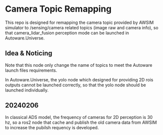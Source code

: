 # Camera Topic Remapping

This repo is designed for remapping the camera topic provided by AWSIM simulator to /sensing/camera related topics (image raw and camera info), so that camera_lidar_fusion perception mode can be launched in Autoware.Universe.


## Idea & Noticing

Note that this node only change the name of topics to meet the Autoware launch files requirements.

In Autoware.Universe, the yolo node which designed for providing 2D rois outputs cannot be launched correctly, so that the yolo node should be launched individually.


## 20240206

In classical ADS model, the frequency of cameras for 2D perception is 30 hz, so a ros2 node that cache and publish the old camera data from AWSIM to increase the pubilsh requency is developed.